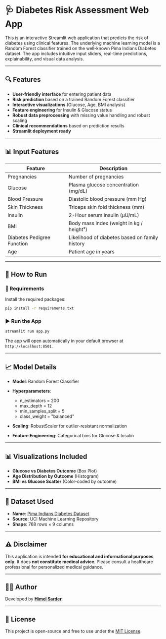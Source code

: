 # 🩺 Diabetes Risk Assessment Web App

This is an interactive Streamlit web application that predicts the risk of diabetes using clinical features. The underlying machine learning model is a Random Forest classifier trained on the well-known Pima Indians Diabetes dataset. The app includes intuitive input sliders, real-time predictions, explainability, and visual data analysis.

---

## 🔍 Features

* **User-friendly interface** for entering patient data
* **Risk prediction** based on a trained Random Forest classifier
* **Interactive visualizations** (Glucose, Age, BMI analysis)
* **Feature engineering** for Insulin & Glucose status
* **Robust data preprocessing** with missing value handling and robust scaling
* **Clinical recommendations** based on prediction results
* **Streamlit deployment ready**

---

## 📊 Input Features

| Feature                    | Description                                    |
| -------------------------- | ---------------------------------------------- |
| Pregnancies                | Number of pregnancies                          |
| Glucose                    | Plasma glucose concentration (mg/dL)           |
| Blood Pressure             | Diastolic blood pressure (mm Hg)               |
| Skin Thickness             | Triceps skin fold thickness (mm)               |
| Insulin                    | 2-Hour serum insulin (μU/mL)                   |
| BMI                        | Body mass index (weight in kg / height²)       |
| Diabetes Pedigree Function | Likelihood of diabetes based on family history |
| Age                        | Patient age in years                           |

---

## 🚀 How to Run

### 🔧 Requirements

Install the required packages:

```bash
pip install -r requirements.txt
```

### ▶️ Run the App

```bash
streamlit run app.py
```

The app will open automatically in your default browser at `http://localhost:8501`.

---


## 📈 Model Details

* **Model**: Random Forest Classifier
* **Hyperparameters**:

  * n\_estimators = 200
  * max\_depth = 12
  * min\_samples\_split = 5
  * class\_weight = "balanced"
* **Scaling**: RobustScaler for outlier-resistant normalization
* **Feature Engineering**: Categorical bins for Glucose & Insulin

---

## 📊 Visualizations Included

* **Glucose vs Diabetes Outcome** (Box Plot)
* **Age Distribution by Outcome** (Histogram)
* **BMI vs Glucose Scatter** (Color-coded by outcome)

---

## 🧠 Dataset Used

* **Name**: [Pima Indians Diabetes Dataset](https://www.kaggle.com/datasets/uciml/pima-indians-diabetes-database)
* **Source**: UCI Machine Learning Repository
* **Shape**: 768 rows × 9 columns

---

## ⚠️ Disclaimer

This application is intended **for educational and informational purposes only**. It does **not constitute medical advice**. Please consult a healthcare professional for personalized medical guidance.

---

## 👨‍💻 Author

Developed by **[Himel Sarder](https://www.linkedin.com/in/himel-sarder/)**

---

## 📢 License

This project is open-source and free to use under the [MIT License](LICENSE).
